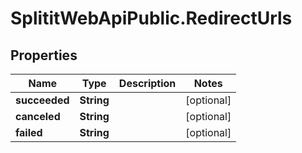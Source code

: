 # SplititWebApiPublic.RedirectUrls

## Properties

Name | Type | Description | Notes
------------ | ------------- | ------------- | -------------
**succeeded** | **String** |  | [optional] 
**canceled** | **String** |  | [optional] 
**failed** | **String** |  | [optional] 



